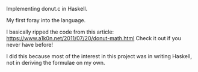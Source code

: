 Implementing donut.c in Haskell.

My first foray into the language. 

I basically ripped the code from this article: https://www.a1k0n.net/2011/07/20/donut-math.html Check it out if you never have before!

I did this because most of the interest in this project was in writing Haskell, not in deriving the formulae on my own. 